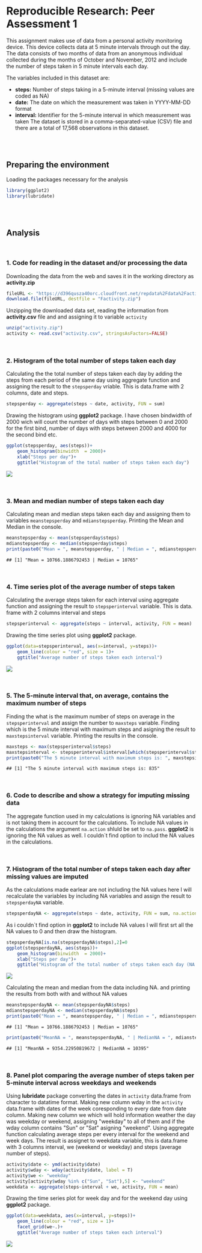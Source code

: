 # Reproducible Research: Peer Assessment 1

This assignment makes use of data from a personal activity monitoring device. This device collects data at 5 minute intervals through out the day. The data consists of two months of data from an anonymous individual collected during the months of October and November, 2012 and include the number of steps taken in 5 minute intervals each day.

The variables included in this dataset are:

 - **steps:** Number of steps taking in a 5-minute interval (missing values are coded as NA)
 - **date:** The date on which the measurement was taken in YYYY-MM-DD format
 - **interval:** Identifier for the 5-minute interval in which measurement was taken
The dataset is stored in a comma-separated-value (CSV) file and there are a total of 17,568 observations in this dataset.

<br/> 
<br/>

## Preparing the environment

Loading the packages necessary for the analysis

```r
library(ggplot2)
library(lubridate)
```
<br/>
<br/> 

## Analysis
<br/> 

### 1. Code for reading in the dataset and/or processing the data

Downloading the data from the web and saves it in the working directory as **activity.zip**


```r
fileURL <- "https://d396qusza40orc.cloudfront.net/repdata%2Fdata%2Factivity.zip"
download.file(fileURL, destfile = "Factivity.zip")
```
Unzipping the downloaded data set, reading the information from **activity.csv** file and and assigning it to variable `activity` 

```r
unzip("activity.zip")
activity <- read.csv("activity.csv", stringsAsFactors=FALSE)
```
<br/> 

### 2. Histogram of the total number of steps taken each day

Calculating the the total number of steps taken each day by adding the steps from each period of the same day using aggregate function and assigning the result to the `stepsperday` vriable. This is data.frame with 2 columns, date and steps.

```r
stepsperday <- aggregate(steps ~ date, activity, FUN = sum)
```

Drawing the histogram using **ggplot2** package. I have chosen bindwidth of 2000 wich will count the number of days with steps between 0 and 2000 for the first bind, number of days with steps between 2000 and 4000 for the second bind etc.

```r
ggplot(stepsperday, aes(steps))+
    geom_histogram(binwidth  = 2000)+
    xlab("Steps per day")+
    ggtitle("Histogram of the total number of steps taken each day")
```

![](figure/plot1-1.png)<!-- -->

<br/> 

### 3. Mean and median number of steps taken each day

Calculating mean and median steps taken each day and assigning them to variables `meanstepsperday` and `mdianstepsperday`. Printing the Mean and Median in the console.

```r
meanstepsperday <- mean(stepsperday$steps)
mdianstepsperday <- median(stepsperday$steps)
print(paste0("Mean = ", meanstepsperday, " | Median = ", mdianstepsperday))
```

```
## [1] "Mean = 10766.1886792453 | Median = 10765"
```
<br/> 

### 4. Time series plot of the average number of steps taken

Calculating the average steps taken for each interval using aggregate function and assigning the result to `stepsperinterval` variable. This is data. frame with 2 columns interval and steps 

```r
stepsperinterval <- aggregate(steps ~ interval, activity, FUN = mean)
```

Drawing the time series plot using **ggplot2** package. 

```r
ggplot(data=stepsperinterval, aes(x=interval, y=steps))+
    geom_line(colour = "red", size = 1)+
    ggtitle("Average number of steps taken each interval")
```

![](figure/plot2-1.png)<!-- -->

<br/> 

### 5. The 5-minute interval that, on average, contains the maximum number of steps

Finding the what is the maximum number of steps on average in the `stepsperinterval` and assign the number to `maxsteps` variable. 
Finding which is the 5 minute interval with maximum steps and asigning the result to `maxstepsinterval` variable.
Printing the results in the console.

```r
maxsteps <- max(stepsperinterval$steps)
maxstepsinterval <- stepsperinterval$interval[which(stepsperinterval$steps == maxsteps)]
print(paste0("The 5 minute interval with maximum steps is: ", maxstepsinterval))
```

```
## [1] "The 5 minute interval with maximum steps is: 835"
```
<br/> 

### 6. Code to describe and show a strategy for imputing missing data

The aggregate function used in my calculations is ignoring NA variables and is not taking them in account for the calculations.
To include NA values in the calculations the argument `na.action` shluld be set to `na.pass`.
**ggplot2** is ignoring the NA values as well. I couldn`t find option to includ the NA values in the calculations.

<br/> 

### 7. Histogram of the total number of steps taken each day after missing values are imputed

As the calculations made earlear are not including the NA values here I will recalculate the variables by including NA variables and assign the result to `stepsperdayNA` variable.

```r
stepsperdayNA <- aggregate(steps ~ date, activity, FUN = sum, na.action = na.pass)
```

As i couldn`t find option in **ggplot2** to include NA values I will first srt all the NA values to 0 and then draw the histogram.


```r
stepsperdayNA[is.na(stepsperdayNA$steps),2]=0
ggplot(stepsperdayNA, aes(steps))+
    geom_histogram(binwidth  = 2000)+
    xlab("Steps per day")+
    ggtitle("Histogram of the total number of steps taken each day (NA included)")
```

![](figure/plot3-1.png)<!-- -->

Calculating the mean and median from the data including NA. and printing the results from both with and without NA values

```r
meanstepsperdayNA <- mean(stepsperdayNA$steps)
mdianstepsperdayNA <- median(stepsperdayNA$steps)
print(paste0("Mean = ", meanstepsperday, " | Median = ", mdianstepsperday))
```

```
## [1] "Mean = 10766.1886792453 | Median = 10765"
```

```r
print(paste0("MeanNA = ", meanstepsperdayNA, " | MedianNA = ", mdianstepsperdayNA))
```

```
## [1] "MeanNA = 9354.22950819672 | MedianNA = 10395"
```
<br/> 

### 8. Panel plot comparing the average number of steps taken per 5-minute interval across weekdays and weekends

Using **lubridate** package converting the dates in `activity` data.frame from character to datatime format. 
Making new column wday in the `activity` data.frame with dates of the week coresponding to every date from date column.
Making new column we which will hold information weather the day was weekday or weekend, assigning "weekday" to all of them and if the wday column contains "Sun" or "Sat" asigning "weekend".
Using aggregate function calculating average steps per every interval for the weekend and week days. The result is assignet to weekdata variable, this is data.frame with 3 columns interval, we (weekend or weekday) and steps (average number of steps).

```r
activity$date <- ymd(activity$date)
activity$wday <- wday(activity$date, label = T)
activity$we <- "weekday"
activity[activity$wday %in% c("Sun", "Sat"),5] <- "weekend"
weekdata <- aggregate(steps~interval + we, activity, FUN = mean)
```

Drawing the time series plot for week day and for the weekend day using **ggplot2** package. 

```r
ggplot(data=weekdata, aes(x=interval, y=steps))+
    geom_line(colour = "red", size = 1)+
    facet_grid(we~.)+
    ggtitle("Average number of steps taken each interval")
```

![](figure/plot4-1.png)<!-- -->

<br/> 
<br/>
 
